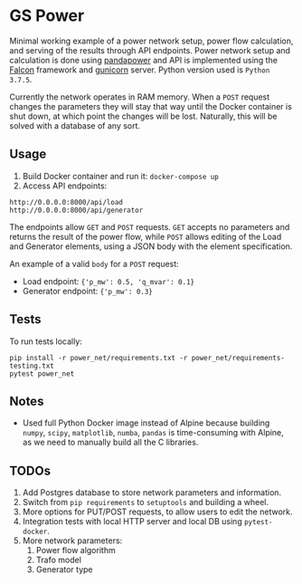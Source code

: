 # GS Power

Minimal working example of a power network setup, power flow calculation, and
serving of the results through API endpoints. Power network setup and
calculation is done using [pandapower](http://github.com/e2nIEE/pandapower) and
API is implemented using the [Falcon](https://falconframework.org/) framework
and [gunicorn](https://gunicorn.org/) server. Python version used is `Python 3.7.5`.

Currently the network operates in RAM memory. When a `POST` request changes the
parameters they will stay that way until the Docker container is shut down, at
which point the changes will be lost. Naturally, this will be solved with a
database of any sort.

## Usage

1. Build Docker container and run it: `docker-compose up`
1. Access API endpoints:
```
http://0.0.0.0:8000/api/load
http://0.0.0.0:8000/api/generator
```

The endpoints allow `GET` and `POST` requests. `GET` accepts no parameters and
returns the result of the power flow, while `POST` allows editing of the 
Load and Generator elements, using a JSON body with the element specification. 

An example of a valid `body` for a `POST` request:
- Load endpoint: `{'p_mw': 0.5, 'q_mvar': 0.1}`
- Generator endpoint: `{'p_mw': 0.3}`


## Tests
To run tests locally:
```
pip install -r power_net/requirements.txt -r power_net/requirements-testing.txt
pytest power_net
```
## Notes

- Used full Python Docker image instead of Alpine because building `numpy`, 
`scipy`, `matplotlib`, `numba`, `pandas` is time-consuming with Alpine, as we 
need to manually build all the C libraries.

## TODOs

1. Add Postgres database to store network parameters and information.
1. Switch from `pip requirements` to `setuptools` and building a wheel.
1. More options for PUT/POST requests, to allow users to edit the network.
1. Integration tests with local HTTP server and local DB using `pytest-docker`.
1. More network parameters: 
    1. Power flow algorithm
    1. Trafo model
    1. Generator type
